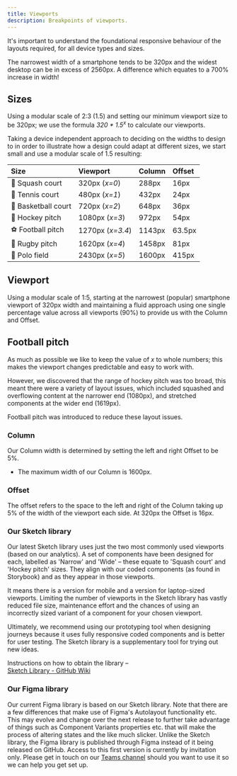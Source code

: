 ```yaml
---
title: Viewports
description: Breakpoints of viewports.
---
```


It's important to understand the foundational responsive behaviour of the layouts required, for all device types and sizes.

The narrowest width of a smartphone tends to be 320px and the widest desktop can be in excess of 2560px. A difference which equates to a 700% increase in width!

## Sizes

Using a modular scale of 2:3 (1.5) and setting our minimum viewport size to be 320px; we use the formula _320 * 1.5<sup>x</sup>_ to calculate our viewports.

Taking a device independent approach to deciding on the widths to design to in order to illustrate how a design could adapt at different sizes, we start small and use a modular scale of 1.5 resulting:


| Size | Viewport | Column | Offset |
| :--- | :--- | :--- | :--- |
| 🔵 Squash court | 320px (_x=0_) | 288px | 16px |
| 🎾 Tennis court | 480px (_x=1_) | 432px | 24px |
| 🏀 Basketball court | 720px (_x=2_) | 648px | 36px |
| 🏑 Hockey pitch | 1080px (_x=3_) | 972px | 54px |
| ⚽ Football pitch | 1270px (_x=3.4_) | 1143px | 63.5px |
| 🏉 Rugby pitch | 1620px (_x=4_) | 1458px | 81px |
| 👕 Polo field | 2430px (_x=5_) | 1600px | 415px |

## Viewport

Using a modular scale of 1:5, starting at the narrowest (popular) smartphone viewport of 320px width and maintaining a fluid approach using one single percentage value across all viewports (90%) to provide us with the Column and Offset.

## Football pitch

As much as possible we like to keep the value of _x_ to whole numbers; this makes the viewport changes predictable and easy to work with.

However, we discovered that the range of hockey pitch was too broad, this meant there were a variety of layout issues, which included squashed and overflowing content at the narrower end (1080px), and stretched components at the wider end (1619px).

Football pitch was introduced to reduce these layout issues.
### Column

Our Column width is determined by setting the left and right Offset to be 5%.

* The maximum width of our Column is 1600px.

### Offset

The offset refers to the space to the left and right of the Column taking up 5% of the width of the viewport each side. At 320px the Offset is 16px.

### Our Sketch library

Our latest Sketch library uses just the two most commonly used viewports (based on our analytics). A set of components have been designed for each, labelled as 'Narrow' and 'Wide' – these equate to 'Squash court' and 'Hockey pitch' sizes. They align with our coded components (as found in Storybook) and as they appear in those viewports.

It means there is a version for mobile and a version for laptop-sized viewports. Limiting the number of viewports in the Sketch library has vastly reduced file size, maintenance effort and the chances of using an incorrectly sized variant of a component for your chosen viewport.

Ultimately, we recommend using our prototyping tool when designing journeys because it uses fully responsive coded components and is better for user testing. The Sketch library is a supplementary tool for trying out new ideas.

Instructions on how to obtain the library –  
[Sketch Library - GitHub Wiki](https://github.com/ConnectedHomes/centrica-ux/wiki)


### Our Figma library

Our current Figma library is based on our Sketch library. Note that there are a few differences that make use of Figma's Autolayout functionality etc. This may evolve and change over the next release to further take advantage of things such as Component Variants properties etc. that will make the process of altering states and the like much slicker.
Unlike the Sketch library, the Figma library is published through Figma instead of it being released on GitHub. Access to this first version is currently by invitation only. Please get in touch on our [Teams channel](https://teams.microsoft.com/l/channel/19%3ac806c8b36aec4218ae469b1d0ff6a4c3%40thread.tacv2/General?groupId=1f9c2411-216b-42a8-9bb0-c51f28ff5071&tenantId=a603898f-7de2-45ba-b67d-d35fb519b2cf) should you want to use it so we can help you get set up.